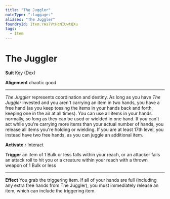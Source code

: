 ```yaml
---
title: "The Juggler"
noteType: ":luggage:"
aliases: "The Juggler"
foundryId: Item.YAs7VtHcNIUwtQXu
tags:
  - Item
---
```


# The Juggler

**Suit** Key (Dex)

**Alignment** chaotic good

* * *

_The Juggler_ represents coordination and destiny. As long as you have _The Juggler_ invested and you aren't carrying an item in two hands, you have a free hand (as you keep tossing the items in your hands back and forth, keeping one in the air at all times). You can use all items in your hands normally, so long as they can be used or wielded in one hand. If you can't act while you're carrying more items than your actual number of hands, you release all items you're holding or wielding. If you are at least 17th level, you instead have two free hands, as you can juggle an additional item.

**Activate** r Interact

**Trigger** an item of 1 Bulk or less falls within your reach, or an attacker fails an attack roll to hit you or a creature within your reach with a thrown weapon of 1 Bulk or less

* * *

**Effect** You grab the triggering item. If all of your hands are full (including any extra free hands from The Juggler), you must immediately release an item, which can include the triggering item.

